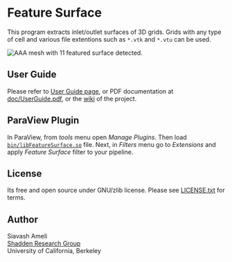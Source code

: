 # Feature Surface

This program extracts inlet/outlet surfaces of 3D grids. Grids with any type of cell and various file extentions such as `*.vtk` and `*.vtu` can be used.

![AAA mesh with 11 featured surface detected.](https://raw.github.com/ameli/feature-surface/main/doc/figures/AAA-mesh.jpg "AAA mesh with 11 featured surface detected.")

## User Guide

Please refer to [User Guide page](http://ameli.github.io/feature-surface/), or PDF documentation at [doc/UserGuide.pdf](https://github.com/ameli/feature-surface/raw/main/doc/UserGuide.pdf), or the [wiki](https://github.com/ameli/feature-surface/wiki/Feature-Surface) of the project.

## ParaView Plugin

In ParaView, from _tools_ menu open _Manage Plugins_. Then load [`bin/libFeatureSurface.so`](https://github.com/ameli/feature-surface/blob/main/bin/libFeatureSurfacePlugin.so?raw=true) file. Next, in _Filters_ menu go to _Extensions_ and apply _Feature Surface_ filter to your pipeline.

## License
Its free and open source under GNU/zlib license. Please see [LICENSE.txt](https://raw.github.com/ameli/feature-surface/main/LICENSE.txt) for terms.

## Author
Siavash Ameli  
[Shadden Research Group](http://shaddenlab.berkeley.edu/)  
University of California, Berkeley
